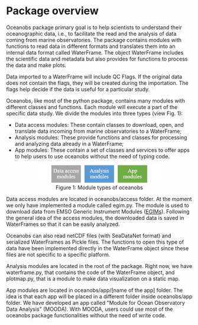 # Package overview

Oceanobs package primary goal is to help scientists to understand their oceanographic data, i.e., to facilitate the read and the analysis of data coming from marine observatories. The package contains modules with functions to read data in different formats and translates them into an internal data format called WaterFrame. The object WaterFrame includes the scientific data and metadata but also provides for functions to process the data and make plots.

Data imported to a WaterFrame will include QC Flags. If the original data does not contain the flags, they will be created during the importation. The flags help decide if the data is useful for a particular study.

Oceanobs, like most of the python package, contains many modules with different classes and functions. Each module will execute a part of the specific data study. We divide the modules into three types (view Fig. 1):

* Data access modules: These contain classes to download, open, and translate data incoming from marine observatories to a WaterFrame;
* Analysis modules: These provide functions and classes for processing and analyzing data already in a WaterFrame;
* App modules: These contain a set of classes and services to offer apps to help users to use oceanobs without the need of typing code.

<center>
    <figure>
        <img src="./img/package/module_types.png" alt="Module types of oceanobs" style="height:50px">
        <figcaption> Figure 1: Module types of oceanobs </figcaption>
    </figure>
</center>   

Data access modules are located in oceanobs/access folder. At the moment we only have implemented a module called egim.py. The module is used to download data from EMSO Generic Instrument Modules ([EGIMs](http://www.emsodev.eu)). Following the general idea of the access modules, the downloaded data is saved in WaterFrames so that it can be easily analyzed.

Oceanobs can also read netCDF files (with SeaDataNet format) and serialized WaterFrames as Pickle files. The functions to open this type of data have been implemented directly in the WaterFrame object since these files are not specific to a specific platform.

Analysis modules are located in the root of the package. Right now, we have waterframe.py, that contains the code of the WaterFrame object, and plotmap.py, that is a module to make data visualization on a static map.

App modules are located in oceanobs/app/[name of the app] folder. The idea is that each app will be placed in a different folder inside oceanobs/app folder. We have developed an app called "Module for Ocean Observatory Data Analysis" (MOODA). With MOODA, users could use most of the oceanobs package functionalities without the need of write code.

